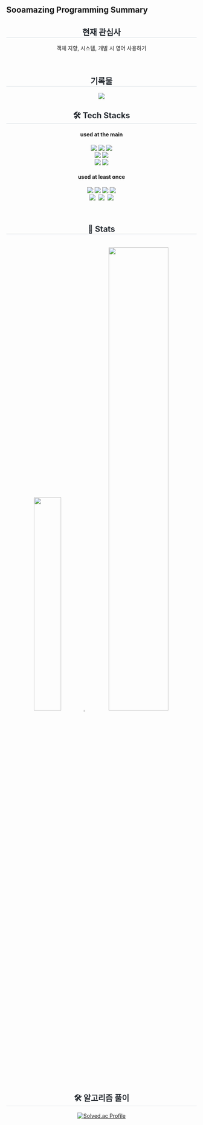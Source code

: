 ## Sooamazing Programming Summary 
<div align= "center">
    <h2 style="border-bottom: 1px solid #d8dee4; color: #282d33;"> 현재 관심사 </h2>
        <p> 객체 지향, 시스템, 개발 시 영어 사용하기</p>
    <br>
    <h2 style="border-bottom: 1px solid #d8dee4; color: #282d33;"> 기록물 </h2>
        <a href="https://noquestionsandendlesssupport.vercel.app">
            <img src="https://img.shields.io/badge/Blog-50B0E9?style=for-the-badge&logo=countingworkspro&logoColor=white">
        </a>
    <br>
    <h2 style="border-bottom: 1px solid #d8dee4; color: #282d33;"> 🛠️ Tech Stacks </h2> 
        <h4 align="center">used at the main</h4>
            <p align="center">
                <img src="https://img.shields.io/badge/Java-007396?style=for-the-badge&logo=Java&logoColor=white">
                <img src="https://img.shields.io/badge/Spring-6DB33F?style=for-the-badge&logo=Spring&logoColor=white">
                <img src="https://img.shields.io/badge/Spring Boot-6DB33F?style=for-the-badge&logo=Spring Boot&logoColor=white">
                <br/>
                <img src="https://img.shields.io/badge/MySQL-4479A1?style=for-the-badge&logo=MySQL&logoColor=white">
                <img src="https://img.shields.io/badge/Amazon S3-569A31?style=for-the-badge&logo=Amazon S3&logoColor=white">
                <br/>
                <img src="https://img.shields.io/badge/Git-F05032?style=for-the-badge&logo=Git&logoColor=white">
                <img src="https://img.shields.io/badge/Github-181717?style=for-the-badge&logo=Github&logoColor=white">
            </p>
        <h4 align="center">used at least once</h4>
            <p align="center">
                <img src="https://img.shields.io/badge/HTML5-E34F26?style=for-the-badge&logo=HTML5&logoColor=white">
                <img src="https://img.shields.io/badge/CSS3-1572B6?style=for-the-badge&logo=CSS3&logoColor=white">
                <img src="https://img.shields.io/badge/Javascript-F7DF1E?style=for-the-badge&logo=Javascript&logoColor=white">
                <img src="https://img.shields.io/badge/React-61DAFB?style=for-the-badge&logo=React&logoColor=white">
                <br/>
                <img src="https://img.shields.io/badge/AWS-232F3E?style=for-the-badge&logo=AmazonAWS&logoColor=white"/></a>&nbsp 
                <img src="https://img.shields.io/badge/Docker-2496ED?style=for-the-badge&logo=Docker&logoColor=white"/></a>&nbsp 
                <img src="https://img.shields.io/badge/Vercel-000000?style=for-the-badge&logo=Vercel&logoColor=white">
            </p>
    <br>
    <h2 style="border-bottom: 1px solid #d8dee4; color: #282d33;"> 🏅 Stats </h2> 
        <div id="header" align="center">
          <img src="https://komarev.com/ghpvc/?username=Sooamazing&style=for-the-badge&color=orange" alt=""/>
        </div><br/>
        <div align= "center"> 
            <a href="https://github.com/anuraghazra/github-readme-stats">
                <img src="https://github-readme-stats.vercel.app/api/top-langs/?username=Sooamazing&layout=donut&show_icons=true&theme=material-palenight&hide_border=true&bg_color=60,c8e1f9,ffffff&icon_color=58A6FF&text_color=000000&title_color=000000&count_private=true" width=38% />
            </a>    
            <a href="https://github.com/anuraghazra/github-readme-stats">
                <img src="https://github-readme-stats.vercel.app/api?username=Sooamazing&show_icons=true&theme=material-palenight&hide_border=true&bg_color=60,c8e1f9,ffffff&icon_color=58A6FF&text_color=000000&title_color=000000&count_private=true" width=56% />
            </a>
        </div> 
    <br>
    <h2 style="border-bottom: 1px solid #d8dee4; color: #282d33;"> 🛠️ 알고리즘 풀이 </h2> 
        
[![Solved.ac Profile](http://mazassumnida.wtf/api/generate_badge?boj=bye_world)](https://solved.ac/bye_world)<br/>

</div>


